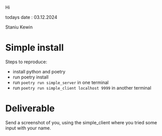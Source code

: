 

Hi

todays date : 03.12.2024

Staniu Kewin

# Simple install

Steps to reproduce:

- install python and poetry
- run poetry install
- run `poetry run simple_server` in one terminal
- run `poetry run simple_client localhost 9999` in another terminal

# Deliverable

Send a screenshot of you, using the simple_client where you tried some input with your name.


